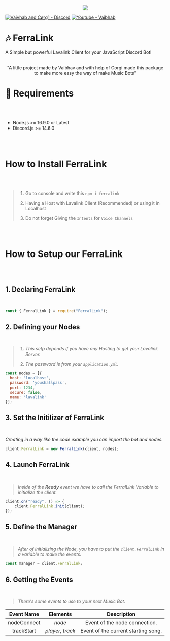<p align="center"><img src="https://media.discordapp.net/attachments/936271538196451379/1035586844617883708/feralink_tape.png?width=705&height=134"><p>

[![Vaivhab and Cørg1 - Discord](https://img.shields.io/badge/Server_Support-5865F2?style=for-the-badge&logo=discord&logoColor=FFFFFF)](https://discord.gg/7M6yGBTn79)
[![Youtube - Vaibhab](https://img.shields.io/badge/Cørg1-F72424?style=for-the-badge&logo=youtube)](https://www.youtube.com/channel/UCnkviocxvPGS_80aNjJrCkQ)
<br>

# 🎶 FerraLink


A Simple but powerful Lavalink Client for your JavaScript Discord Bot!
<br>
<br>
<center>
"A little project made by Vaibhav and with help of Corgi made this package to make more easy the way of make Music Bots"
</center>

# 🔨 Requirements 

<br>
<br>

* Node.js >= 16.9.0 or Latest
* Discord.js >= 14.6.0

<br>
<br>

# How to Install FerraLink

<br>
<br>

> 1. Go to console and write this `npm i ferralink`
> 
> 2. Having a Host with Lavalink Client (Recommended) or using it in Localhost 
>
> 3. Do not forget Giving the `Intents` for `Voice Channels`

<br>
<br>

# How to Setup our FerraLink

<br>
<br>

## 1. Declaring FerraLink

<br>

```js
const { FerralLink } = require("FerralLink");
```


## 2. Defining your Nodes

<br>

> 1. *This setp depends if you have any Hosting to get your Lavalink Server.*
> 
> 2. *The password is from your `application.yml`.*

```js
const nodes = [{
  host: 'localhost',
  password: 'youshallpass',
  port: 1234,
  secure: false,
  name: 'lavalink'
}];
```


## 3. Set the Initilizer of FerraLink

<br>

*Creating in a way like the code example you can import the bot and nodes.*

```js
client.FerralLink = new FerralLink(client, nodes);
```

## 4. Launch FerraLink

<br>

> *Inside of the **Ready** event we have to call the FerralLink Variable to initialize the client.*

```js
client.on("ready", () => {
    client.FerralLink.init(client);
});
```


## 5. Define the Manager

<br>

> *After of initializing the Node, you have to put the `client.FerralLink` in a variable to make the events.*

```js
const manager = client.FerralLink;
```

## 6. Getting the Events

<br>

> *There's some events to use to your next Music Bot.*

<center>

| **Event Name** 	|   **Elements**  	|           **Description**           	|
|:--------------:	|:---------------:	|:-----------------------------------:	|
|   nodeConnect  	|      _node_     	|    Event of the node connection.    	|
|   trackStart   	| _player, track_ 	| Event of the current starting song. 	|
</center>